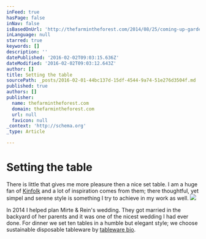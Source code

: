 ```yaml
---
inFeed: true
hasPage: false
inNav: false
isBasedOnUrl: 'http://thefarmintheforest.com/2014/08/25/coming-up-garden-wedding/#jp-carousel-408'
inLanguage: null
starred: true
keywords: []
description: ''
datePublished: '2016-02-02T09:03:15.636Z'
dateModified: '2016-02-02T09:03:12.643Z'
author: []
title: Setting the table
sourcePath: _posts/2016-02-01-44bc137d-15df-4544-9a74-51e276d3504f.md
published: true
authors: []
publisher:
  name: thefarmintheforest.com
  domain: thefarmintheforest.com
  url: null
  favicon: null
_context: 'http://schema.org'
_type: Article

---
```

# Setting the table

There is little that gives me more pleasure then a nice set table. I am a huge fan of [Kinfolk][0] and a lot of inspiration comes from them; there thoughtful, yet simpel and serene style is something I try to achieve in my work as well. ![](https://thefarmintheforest.files.wordpress.com/2014/08/20140830-mirte-rein-287.jpg?w=1200&h=&crop=1)

In 2014 I helped plan Mirte & Rein's wedding. They got married in the backyard of her parents and it was one of the nicest wedding I had ever done. For dinner we set ten tables in a humble but elegant style; we choose sustainable disposable tableware by [tableware bio][1]. 

[0]: http://www.kinfolk.com/
[1]: http://www.tableware.bio/nl/